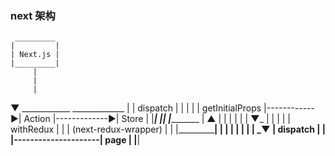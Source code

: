 ### next 架构
     _________ 
    |         |
    | Next.js |
    |_________| 
         |
         |
         |
 ________▼________               ____________                _____________
|                 |   dispatch  |            |              |             |
| getInitialProps |------------▶|   Action   |-------------▶|    Store    |
|_________________|             |____________|              |____________ |
                                      ▲                             |
                                      |                             |
                                      |                             |
                                      |                   __________▼___________
                                      |                 |                       |
                                      |                 |       withRedux       |
                                      |                 | (next-redux-wrapper)  |
                                      |                 |_______________________|
                                      |                             |
                                      |                             |
                                      |                             |
                                      |                      _______▼______
                                      |       dispatch      |              |
                                      |---------------------|     page     |
                                                            |______________|